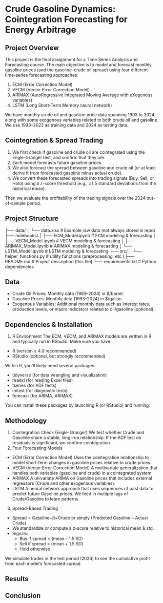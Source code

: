 # Crude Gasoline Dynamics: Cointegration Forecasting for Energy Arbitrage

## Project Overview

This project is the final assignment for a Time Series Analysis and Forecasting course. The main objective is to model and forecast monthly gasoline prices (and the gasoline–crude oil spread) using four different time-series forecasting approaches:

1. ECM (Error Correction Model)
2. VECM (Vector Error Correction Model)
3. ARIMAX (AutoRegressive Integrated Moving Average with eXogenous variables)
4. LSTM (Long Short-Term Memory neural network)
   
We have monthly crude oil and gasoline price data spanning 1993 to 2024, along with some exogenous variables related to both crude oil and gasoline. We use 1993–2023 as training data and 2024 as testing data.


## Cointegration & Spread Trading

1. We first check if gasoline and crude oil are cointegrated using the Engle-Granger test, and confirm that they are.
2. Each model forecasts future gasoline prices.
3. We also forecast the spread between gasoline and crude oil (or at least derive it from forecasted gasoline minus actual crude).
4. We convert these forecasted spreads into trading signals (Buy, Sell, or Hold) using a z-score threshold (e.g., ±1.5 standard deviations from the historical mean).
   
Then we evaluate the profitability of the trading signals over the 2024 out-of-sample period.


## Project Structure

├── data/
│   └── data.xlsx            # Example raw data (not always stored in repo)
├── notebooks/
│   ├── ECM_Model.ipynb      # ECM modeling & forecasting
│   ├── VECM_Model.ipynb     # VECM modeling & forecasting
│   ├── ARIMAX_Model.ipynb   # ARIMAX modeling & forecasting
│   └── LSTM_Model.ipynb     # LSTM modeling & forecasting
├── src/
│   └── helper_functions.py  # utility functions (preprocessing, etc.)
├── README.md                # Project description (this file)
└── requirements.txt         # Python dependencies


## Data

- Crude Oil Prices: Monthly data (1993–2024) in $/barrel.
- Gasoline Prices: Monthly data (1993–2024) in $/gallon.
- Exogenous Variables: Additional monthly data such as interest rates, production levels, or macro indicators related to oil/gasoline (optional).


## Dependencies & Installation

1. R Environment
The ECM, VECM, and ARIMAX models are written in R and typically run in RStudio. Make sure you have:

 - R (version ≥ 4.0 recommended)
 - RStudio (optional, but strongly recommended)

Within R, you’ll likely need several packages:

 - tidyverse (for data wrangling and visualization)
 - readxl (for reading Excel files)
 - tseries (for ADF tests)
 - lmtest (for diagnostic tests)
 - forecast (for ARIMA, ARIMAX)

You can install these packages by launching R (or RStudio) and running:


## Methodology

1. Cointegration Check (Engle-Granger)
  We test whether Crude and Gasoline share a stable, long-run relationship.
  If the ADF test on residuals is significant, we confirm cointegration.
2. Four Forecasting Models
 - ECM (Error Correction Model)
  Uses the cointegration relationship to model short-term changes in gasoline prices relative to crude prices.
 - VECM (Vector Error Correction Model)
  A multivariate generalization that handles both variables (gasoline and crude) in a cointegrated system.
 - ARIMAX
  A univariate ARIMA on Gasoline prices that includes external regressors (Crude and other exogenous variables).
 - LSTM
  A neural network approach that uses sequences of past data to predict future Gasoline prices. We feed in multiple lags of Crude/Gasoline to learn patterns.
3. Spread-Based Trading
 - Spread = Gasoline−β×Crude or simply (Predicted Gasoline – Actual Crude).
 - We standardize or compute a z-score relative to historical mean & std.
 - Signals:
    - Buy if spread < (mean – 1.5 SD)
    - Sell if spread > (mean + 1.5 SD)
    - Hold otherwise
      
We simulate trades in the test period (2024) to see the cumulative profit from each model’s forecasted spread.


## Results



## Conclusion
